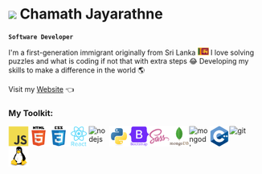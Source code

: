 # ![](https://user-images.githubusercontent.com/18350557/176309783-0785949b-9127-417c-8b55-ab5a4333674e.gif) Chamath Jayarathne
**`Software Developer`**

I'm a first-generation immigrant originally from Sri Lanka <img alt="lk flag" width="22px" src="/lk-flag.jpg" /> I love solving puzzles and what is coding if not that with extra steps 😂 Developing my skills to make a difference in the world 🌎 

Visit my [Website](https://chamathcodes.com/) 👈

<h3 align="left">My Toolkit:</h3>

<img align="left" src="https://raw.githubusercontent.com/devicons/devicon/master/icons/javascript/javascript-original.svg" alt="javascript" width="40" height="40"/>

<img align="left" src="https://raw.githubusercontent.com/devicons/devicon/master/icons/html5/html5-original-wordmark.svg" alt="html5" width="40" height="40"/>

<img align="left" src="https://raw.githubusercontent.com/devicons/devicon/master/icons/css3/css3-original-wordmark.svg" alt="css3" width="40" height="40"/>

<img align="left" src="https://raw.githubusercontent.com/devicons/devicon/master/icons/react/react-original-wordmark.svg" alt="react" width="40" height="40"/>

<img align="left" src="https://banner2.cleanpng.com/20180425/jrw/kisspng-node-js-javascript-web-application-express-js-comp-5ae0f84e2a4242.1423638015246930701731.jpg" alt="nodejs" width="40" height="40"/>

<img align="left" src="https://raw.githubusercontent.com/devicons/devicon/master/icons/python/python-original.svg" alt="python" width="40" height="40"/>

<img align="left" src="https://raw.githubusercontent.com/devicons/devicon/master/icons/bootstrap/bootstrap-plain-wordmark.svg" alt="bootstrap" width="40" height="40"/>

<img align="left" src="https://raw.githubusercontent.com/devicons/devicon/master/icons/sass/sass-original.svg" alt="sass" width="40" height="40"/> </a>

<img align="left" src="https://raw.githubusercontent.com/devicons/devicon/master/icons/mongodb/mongodb-original-wordmark.svg" alt="mongodb" width="40" height="40"/>

<img align="left" src="https://chamathcodes.com/images/icons/expressJS.png" alt="mongodb" width="40" height="40"/>

<img align="left" src="https://raw.githubusercontent.com/devicons/devicon/master/icons/cplusplus/cplusplus-original.svg" alt="cplusplus" width="40" height="40" />

<img align="left" src="https://www.vectorlogo.zone/logos/git-scm/git-scm-icon.svg" alt="git" width="40" height="40"/>

<img align="left" src="https://raw.githubusercontent.com/devicons/devicon/master/icons/linux/linux-original.svg" alt="linux" width="40" height="40"/>
